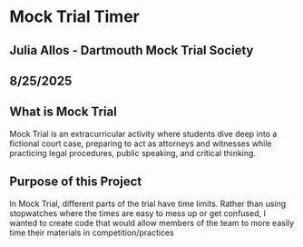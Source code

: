 # Mock Trial Timer
## Julia Allos - Dartmouth Mock Trial Society
## 8/25/2025 

## What is Mock Trial
Mock Trial is an extracurricular activity where students dive deep into a fictional court case, preparing to act as attorneys and witnesses while practicing legal procedures, public speaking, and critical thinking.

## Purpose of this Project
In Mock Trial, different parts of the trial have time limits. Rather than using stopwatches where the times are easy to mess up or get confused, I wanted to create code that would allow members of the team to more easily time their materials in competition/practices


